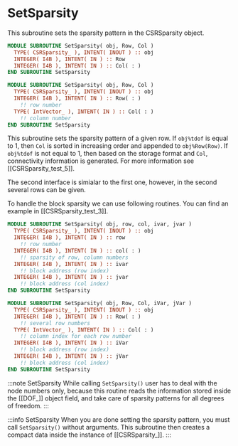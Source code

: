 # SetSparsity

This subroutine sets the sparsity pattern in the CSRSparsity object.

```fortran
MODULE SUBROUTINE SetSparsity( obj, Row, Col )
  TYPE( CSRSparsity_ ), INTENT( INOUT ) :: obj
  INTEGER( I4B ), INTENT( IN ) :: Row
  INTEGER( I4B ), INTENT( IN ) :: Col( : )
END SUBROUTINE SetSparsity
```

```fortran
MODULE SUBROUTINE SetSparsity( obj, Row, Col )
  TYPE( CSRSparsity_ ), INTENT( INOUT ) :: obj
  INTEGER( I4B ), INTENT( IN ) :: Row( : )
    !! row number
  TYPE( IntVector_ ), INTENT( IN ) :: Col( : )
    !! column number
END SUBROUTINE SetSparsity
```

This subroutine sets the sparsity pattern of a given row. If `obj%tdof` is equal to 1, then `Col` is sorted in increasing order and appended to `obj%Row(Row)`. If `obj%tdof` is not equal to 1, then based on the storage format and `Col`, connectivity information is generated. For more information see [[CSRSparsity_test_5]].

The second interface is simialar to the first one, however, in the second several rows can be given.

To handle the block sparsity we can use following routines. You can find an example in [[CSRSparsity_test_3]].

```fortran
MODULE SUBROUTINE SetSparsity( obj, row, col, ivar, jvar )
  TYPE( CSRSparsity_ ), INTENT( INOUT ) :: obj
  INTEGER( I4B ), INTENT( IN ) :: row
    !! row number
  INTEGER( I4B ), INTENT( IN ) :: col( : )
    !! sparsity of row, column numbers
  INTEGER( I4B ), INTENT( IN ) :: ivar
    !! block address (row index)
  INTEGER( I4B ), INTENT( IN ) :: jvar
    !! block address (col index)
END SUBROUTINE SetSparsity
```

```fortran
MODULE SUBROUTINE SetSparsity( obj, Row, Col, iVar, jVar )
  TYPE( CSRSparsity_ ), INTENT( INOUT ) :: obj
  INTEGER( I4B ), INTENT( IN ) :: Row( : )
    !! several row numbers
  TYPE( IntVector_ ), INTENT( IN ) :: Col( : )
    !! column index for each row number
  INTEGER( I4B ), INTENT( IN ) :: iVar
    !! block address (row index)
  INTEGER( I4B ), INTENT( IN ) :: jVar
    !! block address (col index)
END SUBROUTINE SetSparsity
```

:::note SetSparsity
While calling `SetSparsity()` user has to deal with the node numbers only, because this routine reads the information stored inside the [[DOF_]] object field, and take care of sparsity patterns for all degrees of freedom.
:::

:::info SetSparsity
When you are done setting the sparsity pattern, you must call `SetSparsity()` without arguments. This subroutine then creates a compact data inside the instance of [[CSRSparsity_]].
:::
